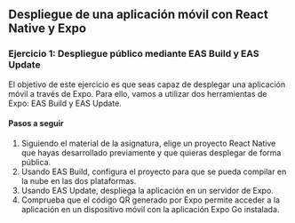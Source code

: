 ## Despliegue de una aplicación móvil con React Native y Expo

### Ejercicio 1: Despliegue público mediante EAS Build y EAS Update

El objetivo de este ejercicio es que seas capaz de desplegar una aplicación móvil a través de Expo. Para ello, vamos a utilizar dos herramientas de Expo: EAS Build y EAS Update.

#### Pasos a seguir

1. Siguiendo el material de la asignatura, elige un proyecto React Native que hayas desarrollado previamente y que quieras desplegar de forma pública.
2. Usando EAS Build, configura el proyecto para que se pueda compilar en la nube en las dos plataformas.
3. Usando EAS Update, despliega la aplicación en un servidor de Expo.
4. Comprueba que el código QR generado por Expo permite acceder a la aplicación en un dispositivo móvil con la aplicación Expo Go instalada.